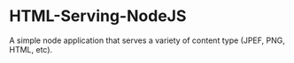 # HTML-Serving-NodeJS
A simple node application that serves a variety of content type (JPEF, PNG, HTML, etc).
